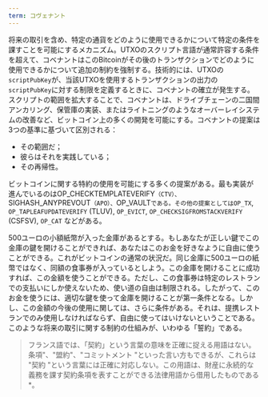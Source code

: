 ```yaml
---
term: コヴェナント
---
```

将来の取引を含め、特定の通貨をどのように使用できるかについて特定の条件を課すことを可能にするメカニズム。UTXOのスクリプト言語が通常許容する条件を超えて、コベナントはこのBitcoinがその後のトランザクションでどのように使用できるかについて追加の制約を強制する。技術的には、UTXOの`scriptPubKey`が、当該UTXOを使用するトランザクションの出力の`scriptPubKey`に対する制限を定義するときに、コベナントの確立が発生する。スクリプトの範囲を拡大することで、コベナントは、ドライブチェーンの二国間アンカリング、保管庫の実装、またはライトニングのようなオーバーレイシステムの改善など、ビットコイン上の多くの開発を可能にする。コベナントの提案は3つの基準に基づいて区別される：


- その範囲だ；
- 彼らはそれを実践している；
- その再帰性。

ビットコインに関する特約の使用を可能にする多くの提案がある。最も実装が進んでいるのはOP_CHECKTEMPLATEVERIFY`（CTV）、`SIGHASH_ANYPREVOUT`（APO）、`OP_VAULT`である。その他の提案としてはOP_TX`, `OP_TAPLEAFUPDATEVERIFY` (TLUV), `OP_EVICT`, `OP_CHECKSIGFROMSTACKVERIFY` (CSFSV), `OP_CAT` などがある。

500ユーロの小額紙幣が入った金庫があるとする。もしあなたが正しい鍵でこの金庫の鍵を開けることができれば、あなたはこのお金を好きなように自由に使うことができる。これがビットコインの通常の状況だ。同じ金庫に500ユーロの紙幣ではなく、同額の食事券が入っているとしよう。この金庫を開けることに成功すれば、この金額を使うことができる。ただし、この食事券は特定のレストランでの支払いにしか使えないため、使い道の自由は制限される。したがって、このお金を使うには、適切な鍵を使って金庫を開けることが第一条件となる。しかし、この金額の今後の使用に関しては、さらに条件がある。それは、提携レストランでのみ使用しなければならず、自由に使ってはいけないということである。このような将来の取引に関する制約の仕組みが、いわゆる「誓約」である。

> フランス語では、「契約」という言葉の意味を正確に捉える用語はない。条項"、"盟約"、"コミットメント "といった言い方もできるが、これらは "契約 "という言葉には正確に対応しない。この用語は、財産に永続的な義務を課す契約条項を表すことができる法律用語から借用したものである*。